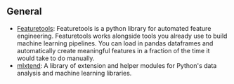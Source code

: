 ## General

* [Featuretools](https://github.com/Featuretools/featuretools): Featuretools is a python library for automated feature engineering. Featuretools works alongside tools you already use to build machine learning pipelines. You can load in pandas dataframes and automatically create meaningful features in a fraction of the time it would take to do manually.
* [mlxtend](https://github.com/rasbt/mlxtend): A library of extension and helper modules for Python's data analysis and machine learning libraries.
